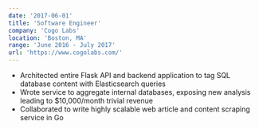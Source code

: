 ```yaml
---
date: '2017-06-01'
title: 'Software Engineer'
company: 'Cogo Labs'
location: 'Boston, MA'
range: 'June 2016 - July 2017'
url: 'https://www.cogolabs.com/'
---
```


- Architected entire Flask API and backend application to tag SQL database content with Elasticsearch queries
- Wrote service to aggregate internal databases, exposing new analysis leading to \$10,000/month trivial revenue
- Collaborated to write highly scalable web article and content scraping service in Go
